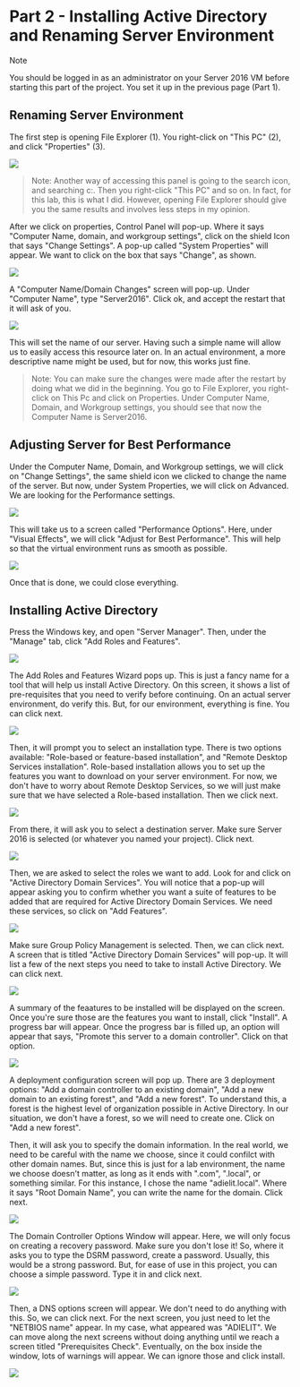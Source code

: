 # Part 2 - Installing Active Directory and Renaming Server Environment

> [!NOTE]
> You should be logged in as an administrator on your Server 2016 VM before starting this part of the project. You set it up in the previous page (Part 1).

## Renaming Server Environment
The first step is opening File Explorer (1). You right-click on "This PC" (2), and click "Properties" (3).

<img src="https://i.ibb.co/ZSPcf86/1.png">

> Note: Another way of accessing this panel is going to the search icon, and searching c:. Then you right-click "This PC" and so on. In fact, for this lab, this is what I did. However, opening File Explorer should give you the same results and involves less steps in my opinion.

After we click on properties, Control Panel will pop-up. Where it says "Computer Name, domain, and workgroup settings", click on the shield Icon that says "Change Settings". A pop-up called "System Properties" will appear. We want to click on the box that says "Change", as shown. 

 <img src="https://i.ibb.co/BjLhcrH/1-1.png">

 A "Computer Name/Domain Changes" screen will pop-up. Under "Computer Name", type "Server2016". Click ok, and accept the restart that it will ask of you.
 
<img src="https://i.ibb.co/2y0YfCg/4-change-computer-name.png">

This will set the name of our server. Having such a simple name will allow us to easily access this resource later on. In an actual environment, a more descriptive name might be used, but for now, this works just fine. 

> Note: You can make sure the changes were made after the restart by doing what we did in the beginning. You go to File Explorer, you right-click on This Pc and click on Properties. Under Computer Name, Domain, and Workgroup settings, you should see that now the Computer Name is Server2016.

## Adjusting Server for Best Performance
Under the Computer Name, Domain, and Workgroup settings, we will click on "Change Settings", the same shield icon we clicked to change the name of the server. But now, under System Properties, we will click on Advanced. We are looking for the Performance settings. 

<img src="https://i.ibb.co/0qvqTwR/8-performance-settings.png">

This will take us to a screen called "Performance Options". Here, under "Visual Effects", we will click "Adjust for Best Performance". This will help so that the virtual environment runs as smooth as possible. 

<img src="https://i.ibb.co/2NtG18y/9-adjust-for-best-performance.png">

Once that is done, we could close everything. 

## Installing Active Directory

Press the Windows key, and open "Server Manager". Then, under the "Manage" tab, click "Add Roles and Features". 

<img src="https://i.ibb.co/4Zdry53/12-manage-add-roles-and-features.png">

The Add Roles and Features Wizard pops up. This is just a fancy name for a tool that will help us install Active Directory. On this screen, it shows a list of pre-requisites that you need to verify before continuing. On an actual server environment, do verify this. But, for our environment, everything is fine. You can click next. 

<img src="https://i.ibb.co/LJMKYs9/13-next.png">

Then, it will prompt you to select an installation type. There is two options available: "Role-based or feature-based installation", and "Remote Desktop Services installation". Role-based installation allows you to set up the features you want to download on your server environment. For now, we don't have to worry about Remote Desktop Services, so we will just make sure that we have selected a Role-based installation. Then we click next. 

<img src="https://i.ibb.co/QdJt8Qn/14-select-installation-type.png">

From there, it will ask you to select a destination server. Make sure Server 2016 is selected (or whatever you named your project). Click next.

<img src="https://i.ibb.co/YpKn8q5/15-select-destination-server.png">

Then, we are asked to select the roles we want to add. Look for and click on "Active Directory Domain Services". You will notice that a pop-up will appear asking you to confirm whether you want a suite of features to be added that are required for Active Directory Domain Services. We need these services, so click on "Add Features". 

<img src="https://i.ibb.co/G01zjZS/16-Active-directory-domain-services.png">

Make sure Group Policy Management is selected. Then, we can click next. A screen that is titled "Active Directory Domain Services" will pop-up. It will list a few of the next steps you need to take to install Active Directory. We can click next. 

<img src="https://i.ibb.co/WH3Q0gZ/18-next.png">

A summary of the feaatures to be installed will be displayed on the screen. Once you're sure those are the features you want to install, click "Install". A progress bar will appear. Once the progress bar is filled up, an option will appear that says, "Promote this server to a domain controller". Click on that option.

<img src="https://i.ibb.co/7NX9nT1/21-promote-this-to-a-domain-controller.png">

A deployment configuration screen will pop up. There are 3 deployment options: "Add a domain controller to an existing domain", "Add a new domain to an existing forest", and "Add a new forest". To understand this, a forest is the highest level of organization possible in Active Directory. In our situation, we don't have a forest, so we will need to create one. Click on "Add a new forest". 

Then, it will ask you to specify the domain information. In the real world, we need to be careful with the name we choose, since it could confilct with other domain names. But, since this is just for a lab environment, the name we choose doesn't matter, as long as it ends with ".com", ".local", or something similar. For this instance, I chose the name "adielit.local". Where it says "Root Domain Name", you can write the name for the domain. Click next.

<img src="https://i.ibb.co/yXn0Fcr/22-add-a-new-forest.png"> 

The Domain Controller Options Window will appear. Here, we will only focus on creating a recovery password. Make sure you don't lose it! So, where it asks you to type the DSRM password, create a password. Usually, this would be a strong password. But, for ease of use in this project, you can choose a simple password. Type it in and click next.

<img src="https://i.ibb.co/7yXwf4R/23-create-password.png">

Then, a DNS options screen will appear. We don't need to do anything with this. So, we can click next. For the next screen, you just need to let the "NETBIOS name" appear. In my case, what appeared was "ADIELIT". We can move along the next screens without doing anything until we reach a screen titled "Prerequisites Check". Eventually, on the box inside the window, lots of warnings will appear. We can ignore those and click install. 

<img src="https://i.ibb.co/dtLmHyC/29-prerequisites-check-passed.png">


